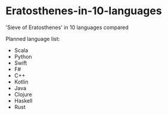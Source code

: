 # Eratosthenes-in-10-languages
'Sieve of Eratosthenes' in 10 languages compared

Planned language list:

- Scala
- Python
- Swift
- F#
- C++
- Kotlin
- Java
- Clojure
- Haskell
- Rust
